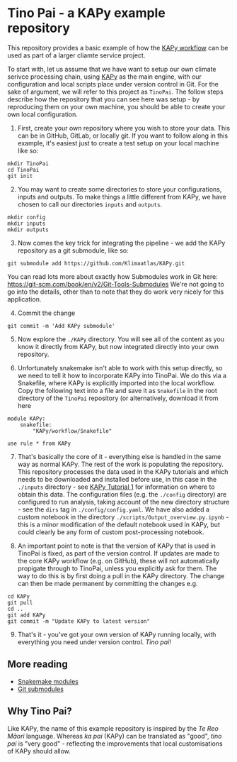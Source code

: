 # Tino Pai - a KAPy example repository

This repository provides a basic example of how the [KAPy workflow](https://github.com/Klimaatlas/KAPy/) can be used as part of a larger cliamte service project. 

To start with, let us assume that we have want to setup our own climate serivce processing chain, using [KAPy](https://github.com/Klimaatlas/KAPy/) as the main engine, with our configuration and local scripts place under version control in Git. For the sake of argument, we will refer to this project as `TinoPai`. The follow steps describe how the repository that you can see here was setup - by reproducing them on your own machine, you should be able to create your own local configuration.

1. First, create your own repository where you wish to store your data. This can be in GitHub, GitLab, or locally git. If you want to follow along in this example, it's easiest just to create a test setup on your local machine like so:

```
mkdir TinoPai
cd TinoPai
git init
```
2. You may want to create some directories to store your configurations, inputs and outputs. To make things a little different from KAPy, we have chosen to call our directories `inputs` and `outputs`.
```
mkdir config
mkdir inputs
mkdir outputs
```
3. Now comes the key trick for integrating the pipeline - we add the KAPy repository as a git submodule, like so:
```
git submodule add https://github.com/Klimaatlas/KAPy.git
```
You can read lots more about exactly how Submodules work in Git here: https://git-scm.com/book/en/v2/Git-Tools-Submodules We're not going to go into the details, other than to note that they do work very nicely for this application.

4. Commit the change
```
git commit -m 'Add KAPy submodule'
```
5. Now explore the `./KAPy` directory. You will see all of the content as you know it directly from KAPy, but now integrated directly into your own repository.

6. Unfortunately snakemake isn't able to work with this setup directly, so we need to tell it how to incorporate KAPy into TinoPai. We do this via a Snakefile, where KAPy is explicitly imported into the local workflow. Copy the following text into a file and save it as `Snakefile` in the root directory of the `TinoPai` repository (or alternatively, download it from here

```Snakemake
module KAPy:
    snakefile:
        "KAPy/workflow/Snakefile"

use rule * from KAPy 
```

7. That's basically the core of it - everything else is handled in the same way as normal KAPy. The rest of the work is populating the repository. This repository processes the data used in the KAPy tutorials and which needs to be downloaded and installed before use, in this case in the `./inputs` directory - see [KAPy Tutorial 1](https://github.com/Klimaatlas/KAPy/blob/main/docs/tutorials/Tutorial01.md) for information on where to obtain this data. The configuration files (e.g. the `./config` directory) are configured to run analysis, taking account of the new directory structure - see the `dirs` tag in `./config/config.yaml`. We have also added a custom notebook in the directory `./scripts/Output_overview.py.ipynb` - this is a minor modification of the default notebook used in KAPy, but could clearly be any form of custom post-processing notebook.

8. An important point to note is that the version of KAPy that is used in TinoPai is fixed, as part of the version control. If updates are made to the core KAPy workflow (e.g. on GitHub), these will not automatically propigate through to TinoPai, unless you explicitly ask for them. The way to do this is by first doing a pull in the KAPy directory. The change can then be made permanent by committing the changes e.g.
```
cd KAPy
git pull
cd ..
git add KAPy
git commit -m "Update KAPy to latest version"
```

9. That's it - you've got your own version of KAPy running locally, with everything you need under version control. *Tino pai*!


## More reading
* [Snakemake modules](https://snakemake.readthedocs.io/en/stable/snakefiles/modularization.html#modules)
* [Git submodules](https://git-scm.com/book/en/v2/Git-Tools-Submodules)

## Why Tino Pai?
Like KAPy, the name of this example repository is inspired by the *Te Reo Māori* language. Whereas *ka pai* (KAPy) can be translated as "good", *tino pai* is "very good" - reflecting the improvements that local customisations of KAPy should allow.
